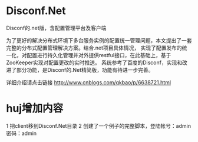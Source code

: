 # Disconf.Net
Disconf的.net版，含配置管理平台及客户端 
     
   为了更好的解决分布式环境下多台服务实例的配置统一管理问题，本文提出了一套完整的分布式配置管理解决方案。结合.net项目具体情况，
 实现了配置发布的统一化，对配置进行持久化管理并对外提供restful接口，在此基础上，基于ZooKeeper实现对配置更改的实时推送。
 系统参考了百度的Disconf，实现和改进了部分功能，是Disconf的.Net精简版，功能有待进一步完善。
 
 详细介绍请点击链接
 http://www.cnblogs.com/qkbao/p/6638721.html


 # huj增加内容
 1 把client移到Disconf.Net目录
 2 创建了一个例子的完整脚本，登陆帐号：admin 密码：admin
